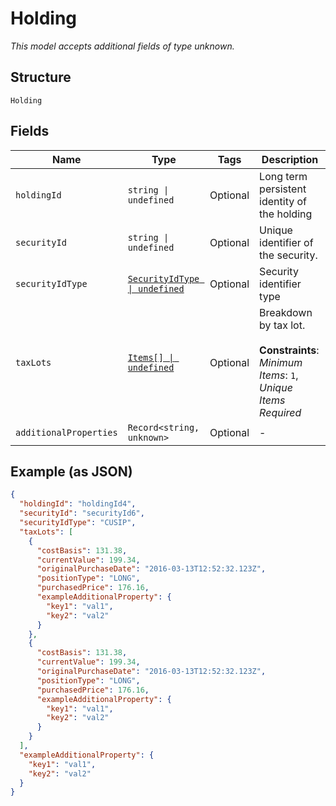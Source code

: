 
# Holding

*This model accepts additional fields of type unknown.*

## Structure

`Holding`

## Fields

| Name | Type | Tags | Description |
|  --- | --- | --- | --- |
| `holdingId` | `string \| undefined` | Optional | Long term persistent identity of the holding |
| `securityId` | `string \| undefined` | Optional | Unique identifier of the security. |
| `securityIdType` | [`SecurityIdType \| undefined`](../../doc/models/security-id-type.md) | Optional | Security identifier type |
| `taxLots` | [`Items[] \| undefined`](../../doc/models/items.md) | Optional | Breakdown by tax lot.<br><br>**Constraints**: *Minimum Items*: `1`, *Unique Items Required* |
| `additionalProperties` | `Record<string, unknown>` | Optional | - |

## Example (as JSON)

```json
{
  "holdingId": "holdingId4",
  "securityId": "securityId6",
  "securityIdType": "CUSIP",
  "taxLots": [
    {
      "costBasis": 131.38,
      "currentValue": 199.34,
      "originalPurchaseDate": "2016-03-13T12:52:32.123Z",
      "positionType": "LONG",
      "purchasedPrice": 176.16,
      "exampleAdditionalProperty": {
        "key1": "val1",
        "key2": "val2"
      }
    },
    {
      "costBasis": 131.38,
      "currentValue": 199.34,
      "originalPurchaseDate": "2016-03-13T12:52:32.123Z",
      "positionType": "LONG",
      "purchasedPrice": 176.16,
      "exampleAdditionalProperty": {
        "key1": "val1",
        "key2": "val2"
      }
    }
  ],
  "exampleAdditionalProperty": {
    "key1": "val1",
    "key2": "val2"
  }
}
```

